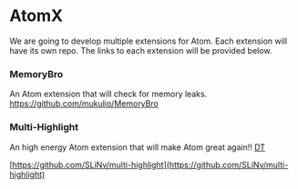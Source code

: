 # AtomX
We are going to develop multiple extensions for Atom. Each extension will have its own repo. The links to each extension will be provided below.


### MemoryBro
An Atom extension that will check for memory leaks.
https://github.com/mukulio/MemoryBro

### Multi-Highlight
An high energy Atom extension that will make Atom great again!!  [DT](img/DT.jpg)

[https://github.com/SLiNv/multi-highlight](https://github.com/SLiNv/multi-highlight)
